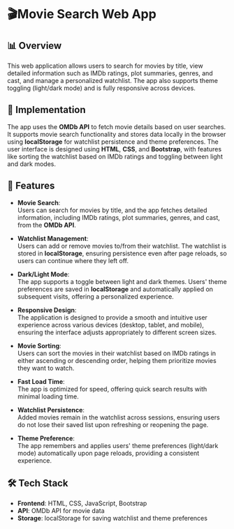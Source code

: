 # 🎬Movie Search Web App

## 📊 Overview

This web application allows users to search for movies by title, view detailed information such as IMDb ratings, plot summaries, genres, and cast, and manage a personalized watchlist. The app also supports theme toggling (light/dark mode) and is fully responsive across devices.

## 🔧 Implementation

The app uses the **OMDb API** to fetch movie details based on user searches. It supports movie search functionality and stores data locally in the browser using **localStorage** for watchlist persistence and theme preferences. The user interface is designed using **HTML**, **CSS**, and **Bootstrap**, with features like sorting the watchlist based on IMDb ratings and toggling between light and dark modes.

## 🚀 Features

- **Movie Search**:  
  Users can search for movies by title, and the app fetches detailed information, including IMDb ratings, plot summaries, genres, and cast, from the **OMDb API**.

- **Watchlist Management**:  
  Users can add or remove movies to/from their watchlist. The watchlist is stored in **localStorage**, ensuring persistence even after page reloads, so users can continue where they left off.

- **Dark/Light Mode**:  
  The app supports a toggle between light and dark themes. Users' theme preferences are saved in **localStorage** and automatically applied on subsequent visits, offering a personalized experience.

- **Responsive Design**:  
  The application is designed to provide a smooth and intuitive user experience across various devices (desktop, tablet, and mobile), ensuring the interface adjusts appropriately to different screen sizes.

- **Movie Sorting**:  
  Users can sort the movies in their watchlist based on IMDb ratings in either ascending or descending order, helping them prioritize movies they want to watch.

- **Fast Load Time**:  
  The app is optimized for speed, offering quick search results with minimal loading time.

- **Watchlist Persistence**:  
  Added movies remain in the watchlist across sessions, ensuring users do not lose their saved list upon refreshing or reopening the page.

- **Theme Preference**:  
  The app remembers and applies users' theme preferences (light/dark mode) automatically upon page reloads, providing a consistent experience.

## 🛠️ Tech Stack

- **Frontend**: HTML, CSS, JavaScript, Bootstrap
- **API**: OMDb API for movie data
- **Storage**: localStorage for saving watchlist and theme preferences
